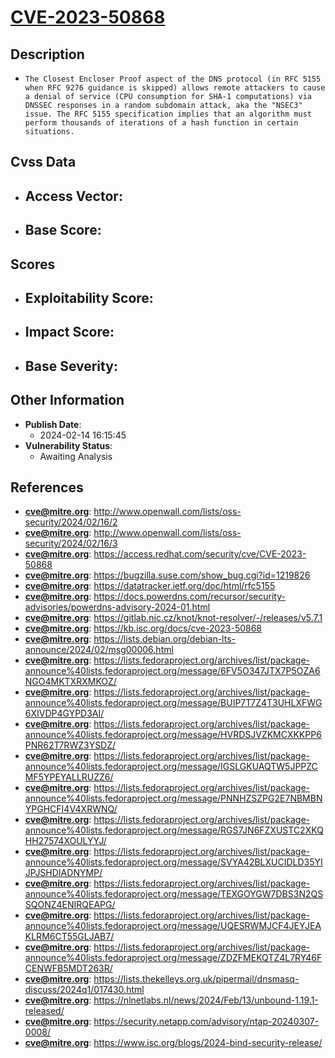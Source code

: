 
# [CVE-2023-50868](https://cve.mitre.org/cgi-bin/cvename.cgi?name=CVE-2023-50868)

## Description

- `The Closest Encloser Proof aspect of the DNS protocol (in RFC 5155 when RFC 9276 guidance is skipped) allows remote attackers to cause a denial of service (CPU consumption for SHA-1 computations) via DNSSEC responses in a random subdomain attack, aka the "NSEC3" issue. The RFC 5155 specification implies that an algorithm must perform thousands of iterations of a hash function in certain situations.`

## Cvss Data

- **Access Vector**:
  - 
- **Base Score**:
  - 

## Scores

- **Exploitability Score**:
  - 
- **Impact Score**:
  - 
- **Base Severity**:
  - 

## Other Information

- **Publish Date**:
  - 2024-02-14 16:15:45
- **Vulnerability Status**:
  - Awaiting Analysis

## References

- **cve@mitre.org**: http://www.openwall.com/lists/oss-security/2024/02/16/2
- **cve@mitre.org**: http://www.openwall.com/lists/oss-security/2024/02/16/3
- **cve@mitre.org**: https://access.redhat.com/security/cve/CVE-2023-50868
- **cve@mitre.org**: https://bugzilla.suse.com/show_bug.cgi?id=1219826
- **cve@mitre.org**: https://datatracker.ietf.org/doc/html/rfc5155
- **cve@mitre.org**: https://docs.powerdns.com/recursor/security-advisories/powerdns-advisory-2024-01.html
- **cve@mitre.org**: https://gitlab.nic.cz/knot/knot-resolver/-/releases/v5.7.1
- **cve@mitre.org**: https://kb.isc.org/docs/cve-2023-50868
- **cve@mitre.org**: https://lists.debian.org/debian-lts-announce/2024/02/msg00006.html
- **cve@mitre.org**: https://lists.fedoraproject.org/archives/list/package-announce%40lists.fedoraproject.org/message/6FV5O347JTX7P5OZA6NGO4MKTXRXMKOZ/
- **cve@mitre.org**: https://lists.fedoraproject.org/archives/list/package-announce%40lists.fedoraproject.org/message/BUIP7T7Z4T3UHLXFWG6XIVDP4GYPD3AI/
- **cve@mitre.org**: https://lists.fedoraproject.org/archives/list/package-announce%40lists.fedoraproject.org/message/HVRDSJVZKMCXKKPP6PNR62T7RWZ3YSDZ/
- **cve@mitre.org**: https://lists.fedoraproject.org/archives/list/package-announce%40lists.fedoraproject.org/message/IGSLGKUAQTW5JPPZCMF5YPEYALLRUZZ6/
- **cve@mitre.org**: https://lists.fedoraproject.org/archives/list/package-announce%40lists.fedoraproject.org/message/PNNHZSZPG2E7NBMBNYPGHCFI4V4XRWNQ/
- **cve@mitre.org**: https://lists.fedoraproject.org/archives/list/package-announce%40lists.fedoraproject.org/message/RGS7JN6FZXUSTC2XKQHH27574XOULYYJ/
- **cve@mitre.org**: https://lists.fedoraproject.org/archives/list/package-announce%40lists.fedoraproject.org/message/SVYA42BLXUCIDLD35YIJPJSHDIADNYMP/
- **cve@mitre.org**: https://lists.fedoraproject.org/archives/list/package-announce%40lists.fedoraproject.org/message/TEXGOYGW7DBS3N2QSSQONZ4ENIRQEAPG/
- **cve@mitre.org**: https://lists.fedoraproject.org/archives/list/package-announce%40lists.fedoraproject.org/message/UQESRWMJCF4JEYJEAKLRM6CT55GLJAB7/
- **cve@mitre.org**: https://lists.fedoraproject.org/archives/list/package-announce%40lists.fedoraproject.org/message/ZDZFMEKQTZ4L7RY46FCENWFB5MDT263R/
- **cve@mitre.org**: https://lists.thekelleys.org.uk/pipermail/dnsmasq-discuss/2024q1/017430.html
- **cve@mitre.org**: https://nlnetlabs.nl/news/2024/Feb/13/unbound-1.19.1-released/
- **cve@mitre.org**: https://security.netapp.com/advisory/ntap-20240307-0008/
- **cve@mitre.org**: https://www.isc.org/blogs/2024-bind-security-release/
